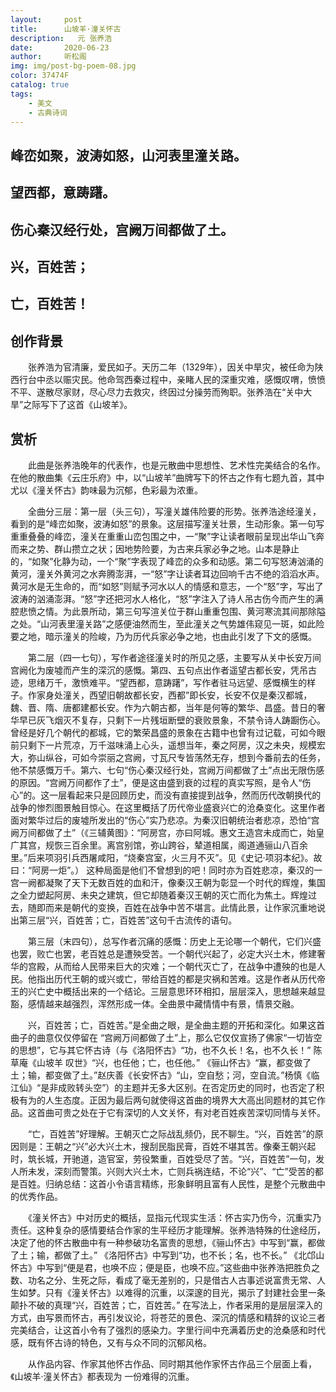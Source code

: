 ```yaml
---
layout:     post
title:      山坡羊·潼关怀古
description:   元 张养浩
date:       2020-06-23
author:     听松阁
img: img/post-bg-poem-08.jpg
color: 37474F
catalog: true
tags:
    - 美文
    - 古典诗词
---
```


## 峰峦如聚，波涛如怒，山河表里潼关路。
## 望西都，意踌躇。
## 伤心秦汉经行处，宫阙万间都做了土。
## 兴，百姓苦；
## 亡，百姓苦！



## 创作背景

　　张养浩为官清廉，爱民如子。天历二年（1329年），因关中旱灾，被任命为陕西行台中丞以赈灾民。他命驾西秦过程中，亲睹人民的深重灾难，感慨叹喟，愤愤不平、遂散尽家财，尽心尽力去救灾，终因过分操劳而殉职。张养浩在“关中大旱”之际写下了这首《山坡羊》。





## 赏析

　　此曲是张养浩晚年的代表作，也是元散曲中思想性、艺术性完美结合的名作。在他的散曲集《云庄乐府》中，以“山坡羊”曲牌写下的怀古之作有七题九首，其中尤以《潼关怀古》韵味最为沉郁，色彩最为浓重。

　　全曲分三层：第一层（头三句），写潼关雄伟险要的形势。张养浩途经潼关，看到的是“峰峦如聚，波涛如怒”的景象。这层描写潼关壮景，生动形象。第一句写重重叠叠的峰峦，潼关在重重山峦包围之中，一“聚”字让读者眼前呈现出华山飞奔而来之势、群山攒立之状；因地势险要，为古来兵家必争之地。山本是静止的，“如聚”化静为动，一个“聚”字表现了峰峦的众多和动感。第二句写怒涛汹涌的黄河，潼关外黄河之水奔腾澎湃，一“怒”字让读者耳边回响千古不绝的滔滔水声。黄河水是无生命的，而“如怒”则赋予河水以人的情感和意志，一个“怒”字，写出了波涛的汹涌澎湃。“怒”字还把河水人格化，“怒”字注入了诗人吊古伤今而产生的满腔悲愤之情。为此景所动，第三句写渲关位于群山重重包围、黄河寒流其间那除隘之处。“山河表里潼关路”之感便油然而生，至此潼关之气势雄伟窥见一斑，如此险要之地，暗示潼关的险峻，乃为历代兵家必争之地，也由此引发了下文的感慨。

　　第二层（四一七句），写作者途径潼关时的所见之感，主要写从关中长安万间宫阙化为废墟而产生的深沉的感慨。第四、五句点出作者遥望古都长安，凭吊古迹，思绪万千，激愤难平。“望西都，意踌躇”，写作者驻马远望、感慨横生的样子。作家身处潼关，西望旧朝故都长安，西都”即长安，长安不仅是秦汉都城，魏、晋、隋、唐都建都长安。作为六朝古都，当年是何等的繁华、昌盛。昔日的奢华早已灰飞烟灭不复存，只剩下一片残垣断壁的衰败景象，不禁令诗人踌蹰伤心。 曾经是好几个朝代的都城，它的繁荣昌盛的景象在古籍中也曾有过记载，可如今眼前只剩下一片荒凉，万千滋味涌上心头，遥想当年，秦之阿房，汉之未央，规模宏大，弥山纵谷，可如今崇丽之宫阙，寸瓦尺专皆荡然无存，想到今番前去的任务，他不禁感慨万千。第六、七句“伤心秦汉经行处，宫阙万间都做了土”点出无限伤感的原因。“宫阙万间都作了土”，便是这由盛到衰的过程的真实写照，是令人“伤心”的。这一层看起来只是回顾历史，而没有直接提到战争，然而历代改朝换代的战争的惨烈图景触目惊心。在这里概括了历代帝业盛衰兴亡的沧桑变化。这里作者面对繁华过后的废墟所发出的“伤心”实乃悲凉。为秦汉旧朝统治者悲凉，恐怕“宫阙万间都做了土”（《三辅黄图》：“阿房宫，亦曰阿城。惠文王造宫未成而亡，始皇广其宫，规恢三百余里。离宫别馆，弥山跨谷，辇道相属，阁道通骊山八百余里。”后来项羽引兵西屠咸阳，“烧秦宫室，火三月不灭”。见《史记·项羽本纪》。故曰：“阿房一炬”。） 这种局面是他们不曾想到的吧！同时亦为百姓悲凉，秦汉的一宫一阙都凝聚了天下无数百姓的血和汗，像秦汉王朝为彰显一个时代的辉煌，集国之全力塑起阿房、未央之建筑，但它却随着秦汉王朝的灭亡而化为焦土。辉煌过去，随即而来是朝代的变换，百姓在战争中苦不堪言。此情此景，让作家沉重地说出第三层“兴，百姓苦；亡，百姓苦”这句千古流传的语句。

　　第三层（末四句），总写作者沉痛的感慨：历史上无论哪一个朝代，它们兴盛也罢，败亡也罢，老百姓总是遭殃受苦。一个朝代兴起了，必定大兴土木，修建奢华的宫殿，从而给人民带来巨大的灾难；一个朝代灭亡了，在战争中遭殃的也是人民。他指出历代王朝的或兴或亡，带给百姓的都是灾祸和苦难。这是作者从历代帝王的兴亡史中概括出来的一个结论。三层意思环环相扣，层层深入，思想越来越显豁，感情越来越强烈，浑然形成一体。全曲景中藏情情中有景，情景交融。

　　兴，百姓苦；亡，百姓苦。”是全曲之眼，是全曲主题的开拓和深化。如果这首曲子的曲意仅仅停留在 “宫阙万间都做了土”上，那么它仅仅宣扬了佛家“一切皆空的思想”，它与其它怀古诗（与《洛阳怀古》“功，也不久长！名，也不久长！” 陈草庵《山坡羊 叹世》“兴，也任他；亡，也任他。” 《骊山怀古》“赢，都变做了土；输，都变做了土。”赵庆善《长安怀古》“山，空自愁；河，空自流。”杨慎《临江仙》“是非成败转头空”）的主题并无多大区别。在否定历史的同时，也否定了积极有为的人生态度。正因为最后两句就使得这首曲的境界大大高出同题材的其它作品。这首曲可贵之处在于它有深切的人文关怀，有对老百姓疾苦深切同情与关怀。

　　“亡，百姓苦”好理解。王朝灭亡之际战乱频仍，民不聊生。“兴，百姓苦”的原因则是：王朝之“兴”必大兴土木，搜刮民脂民膏，百姓不堪其苦。像秦王朝兴起时，筑长城，开驰道，造官室，劳役繁重，百姓受尽了苦。“兴，百姓苦”一句，发人所未发，深刻而警策。兴则大兴土木，亡则兵祸连结，不论“兴”、“亡”受苦的都是百姓。归纳总结：这首小令语言精练，形象鲜明且富有人民性，是整个元散曲中的优秀作品。

　　《潼关怀古》中对历史的概括，显指元代现实生活：怀古实乃伤今，沉重实乃责任。这种复杂的感情要结合作家的生平经历才能理解。张养浩特殊的仕途经历，决定了他的怀古散曲中有一种参破功名富贵的思想，《骊山怀古》中写到“赢，都做了土；输，都做了土。” 《洛阳怀古》中写到“功，也不长；名，也不长。” 《北邙山怀古》中写到“便是君，也唤不应；便是臣，也唤不应。”这些曲中张养浩把胜负之数、功名之分、生死之际，看成了毫无差别的，只是借古人古事述说富贵无常、人生如梦。只有《潼关怀古》以难得的沉重，以深邃的目光，揭示了封建社会里一条颠扑不破的真理“兴，百姓苦；亡，百姓苦。”
在写法上，作者采用的是层层深入的方式，由写景而怀古，再引发议论，将苍茫的景色、深沉的情感和精辞的议论三者完美结合，让这首小令有了强烈的感染力。字里行间中充满着历史的沧桑感和时代感，既有怀古诗的特色，又有与众不同的沉郁风格。

　　从作品内容、作家其他怀古作品、同时期其他作家怀古作品三个层面上看，《山坡羊·潼关怀古》都表现为 一份难得的沉重。

